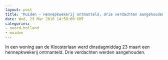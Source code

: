```yaml
---
layout: post
title: "Muiden - Hennepkwekerij ontmanteld; drie verdachten aangehouden"
date: Wed, 23 Mar 2016 14:58:00 GMT
categories: 
- noord-holland 
- muiden 
---
```


In een woning  aan de Kloosterlaan werd dinsdagmiddag  23 maart een hennepkwekerij ontmanteld. Drie verdachten werden  aangehouden.
